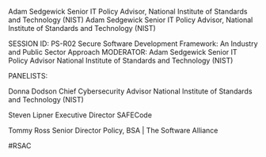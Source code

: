 Adam Sedgewick Senior IT Policy Advisor, National Institute of Standards and Technology (NIST) Adam Sedgewick Senior IT Policy Advisor, National Institute of Standards and Technology (NIST)

SESSION ID: PS-R02
Secure Software Development Framework: An Industry and Public Sector Approach
MODERATOR: Adam Sedgewick Senior IT Policy Advisor National Institute of Standards and Technology (NIST)

PANELISTS:

Donna Dodson
Chief Cybersecurity Advisor National Institute of Standards and
Technology (NIST)

Steven Lipner Executive Director SAFECode

Tommy Ross Senior Director Policy, BSA | The Software Alliance

#RSAC

